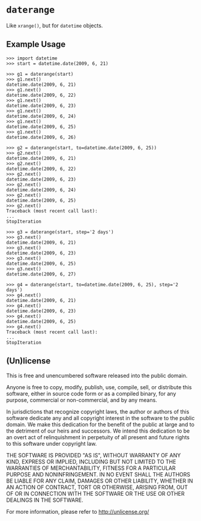 # `daterange`

Like `xrange()`, but for `datetime` objects.

## Example Usage

    >>> import datetime
    >>> start = datetime.date(2009, 6, 21)

    >>> g1 = daterange(start)
    >>> g1.next()
    datetime.date(2009, 6, 21)
    >>> g1.next()
    datetime.date(2009, 6, 22)
    >>> g1.next()
    datetime.date(2009, 6, 23)
    >>> g1.next()
    datetime.date(2009, 6, 24)
    >>> g1.next()
    datetime.date(2009, 6, 25)
    >>> g1.next()
    datetime.date(2009, 6, 26)

    >>> g2 = daterange(start, to=datetime.date(2009, 6, 25))
    >>> g2.next()
    datetime.date(2009, 6, 21)
    >>> g2.next()
    datetime.date(2009, 6, 22)
    >>> g2.next()
    datetime.date(2009, 6, 23)
    >>> g2.next()
    datetime.date(2009, 6, 24)
    >>> g2.next()
    datetime.date(2009, 6, 25)
    >>> g2.next()
    Traceback (most recent call last):
    ...
    StopIteration

    >>> g3 = daterange(start, step='2 days')
    >>> g3.next()
    datetime.date(2009, 6, 21)
    >>> g3.next()
    datetime.date(2009, 6, 23)
    >>> g3.next()
    datetime.date(2009, 6, 25)
    >>> g3.next()
    datetime.date(2009, 6, 27)

    >>> g4 = daterange(start, to=datetime.date(2009, 6, 25), step='2 days')
    >>> g4.next()
    datetime.date(2009, 6, 21)
    >>> g4.next()
    datetime.date(2009, 6, 23)
    >>> g4.next()
    datetime.date(2009, 6, 25)
    >>> g4.next()
    Traceback (most recent call last):
    ...
    StopIteration


## (Un)license

This is free and unencumbered software released into the public domain.

Anyone is free to copy, modify, publish, use, compile, sell, or distribute this
software, either in source code form or as a compiled binary, for any purpose,
commercial or non-commercial, and by any means.

In jurisdictions that recognize copyright laws, the author or authors of this
software dedicate any and all copyright interest in the software to the public
domain. We make this dedication for the benefit of the public at large and to
the detriment of our heirs and successors. We intend this dedication to be an
overt act of relinquishment in perpetuity of all present and future rights to
this software under copyright law.

THE SOFTWARE IS PROVIDED "AS IS", WITHOUT WARRANTY OF ANY KIND, EXPRESS OR
IMPLIED, INCLUDING BUT NOT LIMITED TO THE WARRANTIES OF MERCHANTABILITY, FITNESS
FOR A PARTICULAR PURPOSE AND NONINFRINGEMENT. IN NO EVENT SHALL THE AUTHORS BE
LIABLE FOR ANY CLAIM, DAMAGES OR OTHER LIABILITY, WHETHER IN AN ACTION OF
CONTRACT, TORT OR OTHERWISE, ARISING FROM, OUT OF OR IN CONNECTION WITH THE
SOFTWARE OR THE USE OR OTHER DEALINGS IN THE SOFTWARE.

For more information, please refer to <http://unlicense.org/>
